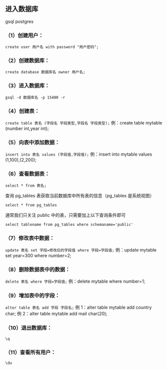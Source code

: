 ## 进入数据库

gsql postgres

### （1）创建用户：

`create user 用户名 with password "用户密码";`

### （2）创建数据库：

`create database 数据库名 owner 用户名;`

### （3）进入数据库：

`gsql -d 数据库名 -p 15400 -r`

### （4）创建表：

`create table 表名 (字段名 字段类型,字段名 字段类型);`
例：create table mytable (number int,year int);

### （5）向表中添加数据：

`insert into 表名 values (字段值,字段值);`
例：insert into mytable values (1,100),(2,200);

### （6）查看数据表：

`select * from 表名;`

查询 pg_tables 表获取当前数据库中所有表的信息（pg_tables 是系统视图）

```
select * from pg_tables
```

通常我们只关注 public 中的表，只需要加上以下查询条件即可

```
select tablename from pg_tables where schemaname='public'
```

### （7）修改表中数据：

`update 表名 set 字段=修改后的字段值 where 字段=字段值;`
例：update mytable set year=300 where number=2;

### （8）删除数据表中的数据：

`delete 表名 where 字段=字段值;`
例：delete mytable where number=1;

### （9）增加表中的字段：

`alter table 表名 add 字段 字段名;`
例 1：alter table mytable add country char;
例 2：alter table mytable add mail char(20);

### （10）退出数据库：

`\q`

### （11）查看所有用户：

`\du`

